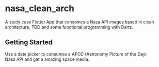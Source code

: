 # nasa_clean_arch

A study case Flutter App that consomes a Nasa API images based in clean architecture, TDD and some functional programming with Dartz.

## Getting Started

Use a date picker to consumes a APOD (Astronomy Picture of the Day) Nasa API and get a amazing space media.

